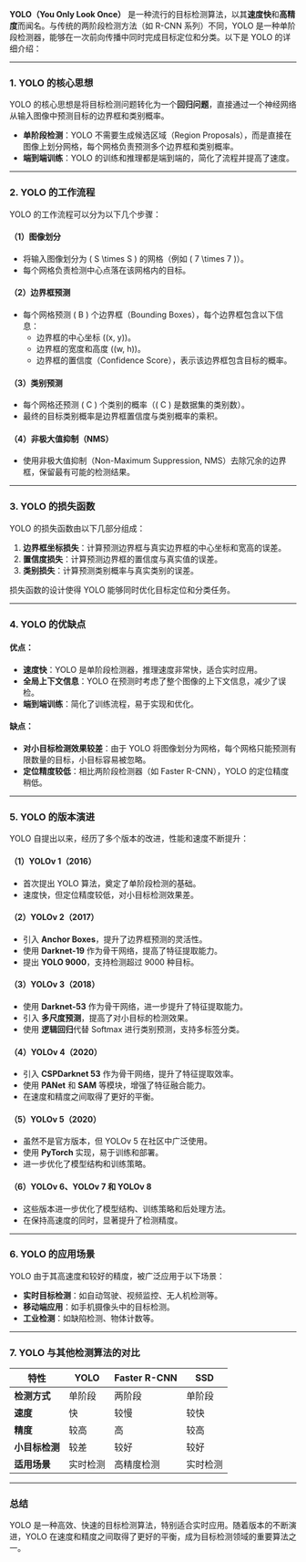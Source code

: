 **YOLO（You Only Look Once）** 是一种流行的目标检测算法，以其**速度快**和**高精度**而闻名。与传统的两阶段检测方法（如 R-CNN 系列）不同，YOLO 是一种单阶段检测器，能够在一次前向传播中同时完成目标定位和分类。以下是 YOLO 的详细介绍：

---

### 1. **YOLO 的核心思想**
YOLO 的核心思想是将目标检测问题转化为一个**回归问题**，直接通过一个神经网络从输入图像中预测目标的边界框和类别概率。

- **单阶段检测**：YOLO 不需要生成候选区域（Region Proposals），而是直接在图像上划分网格，每个网格负责预测多个边界框和类别概率。
- **端到端训练**：YOLO 的训练和推理都是端到端的，简化了流程并提高了速度。

---

### 2. **YOLO 的工作流程**
YOLO 的工作流程可以分为以下几个步骤：

#### （1）**图像划分**
- 将输入图像划分为 \( S \times S \) 的网格（例如 \( 7 \times 7 \)）。
- 每个网格负责检测中心点落在该网格内的目标。

#### （2）**边界框预测**
- 每个网格预测 \( B \) 个边界框（Bounding Boxes），每个边界框包含以下信息：
  - 边界框的中心坐标 \((x, y)\)。
  - 边界框的宽度和高度 \((w, h)\)。
  - 边界框的置信度（Confidence Score），表示该边界框包含目标的概率。

#### （3）**类别预测**
- 每个网格还预测 \( C \) 个类别的概率（\( C \) 是数据集的类别数）。
- 最终的目标类别概率是边界框置信度与类别概率的乘积。

#### （4）**非极大值抑制（NMS）**
- 使用非极大值抑制（Non-Maximum Suppression, NMS）去除冗余的边界框，保留最有可能的检测结果。

---

### 3. **YOLO 的损失函数**
YOLO 的损失函数由以下几部分组成：
1. **边界框坐标损失**：计算预测边界框与真实边界框的中心坐标和宽高的误差。
2. **置信度损失**：计算预测边界框的置信度与真实值的误差。
3. **类别损失**：计算预测类别概率与真实类别的误差。

损失函数的设计使得 YOLO 能够同时优化目标定位和分类任务。

---

### 4. **YOLO 的优缺点**

#### **优点**：
- **速度快**：YOLO 是单阶段检测器，推理速度非常快，适合实时应用。
- **全局上下文信息**：YOLO 在预测时考虑了整个图像的上下文信息，减少了误检。
- **端到端训练**：简化了训练流程，易于实现和优化。

#### **缺点**：
- **对小目标检测效果较差**：由于 YOLO 将图像划分为网格，每个网格只能预测有限数量的目标，小目标容易被忽略。
- **定位精度较低**：相比两阶段检测器（如 Faster R-CNN），YOLO 的定位精度稍低。

---

### 5. **YOLO 的版本演进**
YOLO 自提出以来，经历了多个版本的改进，性能和速度不断提升：

#### （1）**YOLOv 1（2016）**
- 首次提出 YOLO 算法，奠定了单阶段检测的基础。
- 速度快，但定位精度较低，对小目标检测效果差。

#### （2）**YOLOv 2（2017）**
- 引入 **Anchor Boxes**，提升了边界框预测的灵活性。
- 使用 **Darknet-19** 作为骨干网络，提高了特征提取能力。
- 提出 **YOLO 9000**，支持检测超过 9000 种目标。

#### （3）**YOLOv 3（2018）**
- 使用 **Darknet-53** 作为骨干网络，进一步提升了特征提取能力。
- 引入 **多尺度预测**，提高了对小目标的检测效果。
- 使用 **逻辑回归**代替 Softmax 进行类别预测，支持多标签分类。

#### （4）**YOLOv 4（2020）**
- 引入 **CSPDarknet 53** 作为骨干网络，提升了特征提取效率。
- 使用 **PANet** 和 **SAM** 等模块，增强了特征融合能力。
- 在速度和精度之间取得了更好的平衡。

#### （5）**YOLOv 5（2020）**
- 虽然不是官方版本，但 YOLOv 5 在社区中广泛使用。
- 使用 **PyTorch** 实现，易于训练和部署。
- 进一步优化了模型结构和训练策略。

#### （6）**YOLOv 6、YOLOv 7 和 YOLOv 8**
- 这些版本进一步优化了模型结构、训练策略和后处理方法。
- 在保持高速度的同时，显著提升了检测精度。

---

### 6. **YOLO 的应用场景**
YOLO 由于其高速度和较好的精度，被广泛应用于以下场景：
- **实时目标检测**：如自动驾驶、视频监控、无人机检测等。
- **移动端应用**：如手机摄像头中的目标检测。
- **工业检测**：如缺陷检测、物体计数等。

---

### 7. **YOLO 与其他检测算法的对比**
| 特性                | YOLO                          | Faster R-CNN                  | SSD                            |
|---------------------|-------------------------------|-------------------------------|--------------------------------|
| **检测方式**         | 单阶段                        | 两阶段                        | 单阶段                        |
| **速度**             | 快                            | 较慢                          | 较快                          |
| **精度**             | 较高                          | 高                            | 较高                          |
| **小目标检测**       | 较差                          | 较好                          | 较好                          |
| **适用场景**         | 实时检测                      | 高精度检测                    | 实时检测                      |

---

### 总结
YOLO 是一种高效、快速的目标检测算法，特别适合实时应用。随着版本的不断演进，YOLO 在速度和精度之间取得了更好的平衡，成为目标检测领域的重要算法之一。